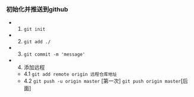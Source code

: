 ### 初始化并推送到github
- 1. `git init`
- 2. `git add ./`
- 3. `git commit -m 'message'`
- 4. 添加远程
    - 4.1 `git add remote origin 远程仓库地址`
    - 4.2 `git push -u origin master` [第一次] `git push origin master`[后面]